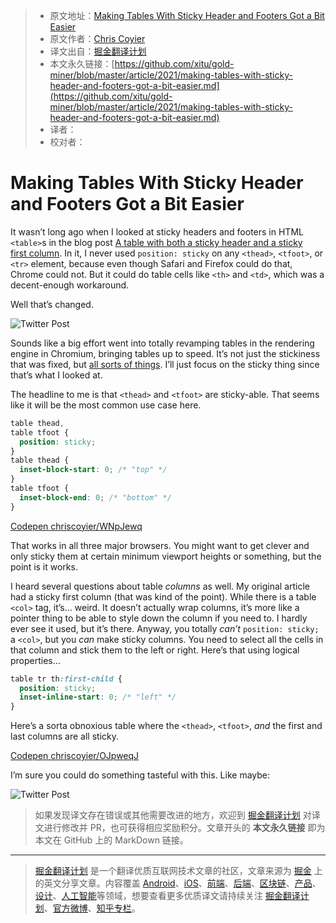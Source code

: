 > * 原文地址：[Making Tables With Sticky Header and Footers Got a Bit Easier](https://css-tricks.com/making-tables-with-sticky-header-and-footers-got-a-bit-easier/)
> * 原文作者：[Chris Coyier ](https://css-tricks.com/author/chriscoyier/)
> * 译文出自：[掘金翻译计划](https://github.com/xitu/gold-miner)
> * 本文永久链接：[https://github.com/xitu/gold-miner/blob/master/article/2021/making-tables-with-sticky-header-and-footers-got-a-bit-easier.md](https://github.com/xitu/gold-miner/blob/master/article/2021/making-tables-with-sticky-header-and-footers-got-a-bit-easier.md)
> * 译者：
> * 校对者：

# Making Tables With Sticky Header and Footers Got a Bit Easier

It wasn’t long ago when I looked at sticky headers and footers in HTML `<table>`s in the blog post [A table with both a sticky header and a sticky first column](https://css-tricks.com/a-table-with-both-a-sticky-header-and-a-sticky-first-column/). In it, I never used `position: sticky` on any `<thead>`, `<tfoot>`, or `<tr>` element, because even though Safari and Firefox could do that, Chrome could not. But it could do table cells like `<th>` and `<td>`, which was a decent-enough workaround.

Well that’s changed.

![Twitter Post](https://i.imgur.com/wmeMAck.png)

Sounds like a big effort went into totally revamping tables in the rendering engine in Chromium, bringing tables up to speed. It’s not just the stickiness that was fixed, but [all sorts of things](https://docs.google.com/document/d/16PFD1GtMI9Zgwu0jtPaKZJ75Q2wyZ9EZnVbBacOfiNA/edit). I’ll just focus on the sticky thing since that’s what I looked at.

The headline to me is that `<thead>` and `<tfoot>` are sticky-able. That seems like it will be the most common use case here.

```css
table thead,
table tfoot {
  position: sticky;
}
table thead {
  inset-block-start: 0; /* "top" */
}
table tfoot {
  inset-block-end: 0; /* "bottom" */
}
```

[Codepen chriscoyier/WNpJewq](https://codepen.io/chriscoyier/pen/WNpJewq)

That works in all three major browsers. You might want to get clever and only sticky them at certain minimum viewport heights or something, but the point is it works.

I heard several questions about table *columns* as well. My original article had a sticky first column (that was kind of the point). While there is a table `<col>` tag, it’s… weird. It doesn’t actually wrap columns, it’s more like a pointer thing to be able to style down the column if you need to. I hardly ever see it used, but it’s there. Anyway, you totally *can’t* `position: sticky;` a `<col>`, but you *can* make sticky columns. You need to select all the cells in that column and stick them to the left or right. Here’s that using logical properties…

```css
table tr th:first-child {
  position: sticky;
  inset-inline-start: 0; /* "left" */
}
```

Here’s a sorta obnoxious table where the `<thead>`, `<tfoot>`, *and* the first and last columns are all sticky.

[Codepen chriscoyier/OJpweqJ](https://codepen.io/chriscoyier/pen/OJpweqJ)

I’m sure you could do something tasteful with this. Like maybe:

![Twitter Post](https://i.imgur.com/HcjEcim.png)

> 如果发现译文存在错误或其他需要改进的地方，欢迎到 [掘金翻译计划](https://github.com/xitu/gold-miner) 对译文进行修改并 PR，也可获得相应奖励积分。文章开头的 **本文永久链接** 即为本文在 GitHub 上的 MarkDown 链接。

---

> [掘金翻译计划](https://github.com/xitu/gold-miner) 是一个翻译优质互联网技术文章的社区，文章来源为 [掘金](https://juejin.im) 上的英文分享文章。内容覆盖 [Android](https://github.com/xitu/gold-miner#android)、[iOS](https://github.com/xitu/gold-miner#ios)、[前端](https://github.com/xitu/gold-miner#前端)、[后端](https://github.com/xitu/gold-miner#后端)、[区块链](https://github.com/xitu/gold-miner#区块链)、[产品](https://github.com/xitu/gold-miner#产品)、[设计](https://github.com/xitu/gold-miner#设计)、[人工智能](https://github.com/xitu/gold-miner#人工智能)等领域，想要查看更多优质译文请持续关注 [掘金翻译计划](https://github.com/xitu/gold-miner)、[官方微博](http://weibo.com/juejinfanyi)、[知乎专栏](https://zhuanlan.zhihu.com/juejinfanyi)。
